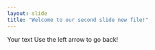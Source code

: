 ```yaml
---
layout: slide
title: "Welcome to our second slide new file!"
---
```

Your text
Use the left arrow to go back!
